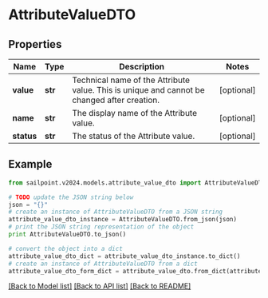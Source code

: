# AttributeValueDTO


## Properties

Name | Type | Description | Notes
------------ | ------------- | ------------- | -------------
**value** | **str** | Technical name of the Attribute value. This is unique and cannot be changed after creation. | [optional] 
**name** | **str** | The display name of the Attribute value. | [optional] 
**status** | **str** | The status of the Attribute value. | [optional] 

## Example

```python
from sailpoint.v2024.models.attribute_value_dto import AttributeValueDTO

# TODO update the JSON string below
json = "{}"
# create an instance of AttributeValueDTO from a JSON string
attribute_value_dto_instance = AttributeValueDTO.from_json(json)
# print the JSON string representation of the object
print AttributeValueDTO.to_json()

# convert the object into a dict
attribute_value_dto_dict = attribute_value_dto_instance.to_dict()
# create an instance of AttributeValueDTO from a dict
attribute_value_dto_form_dict = attribute_value_dto.from_dict(attribute_value_dto_dict)
```
[[Back to Model list]](../README.md#documentation-for-models) [[Back to API list]](../README.md#documentation-for-api-endpoints) [[Back to README]](../README.md)


